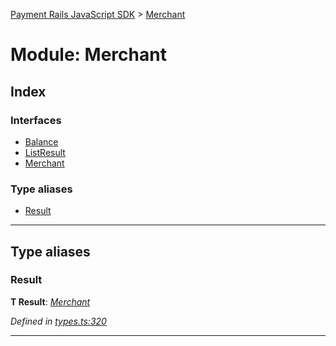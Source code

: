 [Payment Rails JavaScript SDK](../README.md) > [Merchant](../modules/merchant.md)



# Module: Merchant

## Index

### Interfaces

* [Balance](../interfaces/merchant.balance.md)
* [ListResult](../interfaces/merchant.listresult.md)
* [Merchant](../interfaces/merchant.merchant-1.md)


### Type aliases

* [Result](merchant.md#result)



---
## Type aliases
<a id="result"></a>

###  Result

**Τ Result**:  *[Merchant](../interfaces/merchant.merchant-1.md)* 

*Defined in [types.ts:320](https://github.com/PaymentRails/javascript-sdk/blob/d7f3cdf/lib/types.ts#L320)*





___


